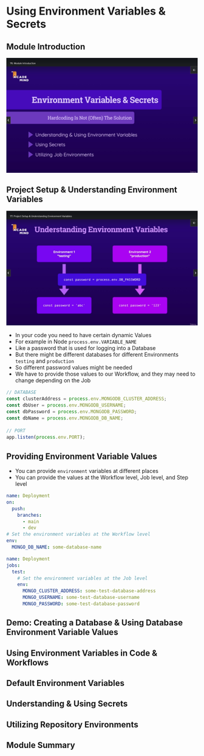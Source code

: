 # Using Environment Variables & Secrets

## Module Introduction

![](images/06-01.png)

## Project Setup & Understanding Environment Variables

![](images/06-02.png)

- In your code you need to have certain dynamic Values
- For example in Node `process.env.VARIABLE_NAME`
- Like a password that is used for logging into a Database
- But there might be different databases for different Environments `testing` and `production`
- So different password values might be needed
- We have to provide those values to our Workflow, and they may need to change depending on the Job

```js
// DATABASE
const clusterAddress = process.env.MONGODB_CLUSTER_ADDRESS;
const dbUser = process.env.MONGODB_USERNAME;
const dbPassword = process.env.MONGODB_PASSWORD;
const dbName = process.env.MONGODB_DB_NAME;

// PORT
app.listen(process.env.PORT);
```

## Providing Environment Variable Values

- You can provide `environment` variables at different places
- You can provide the values at the Workflow level, Job level, and Step level

```yml
name: Deployment
on:
  push:
    branches:
      - main
      - dev
# Set the environment variables at the Workflow level
env:
  MONGO_DB_NAME: some-database-name
```

```yml
name: Deployment
jobs:
  test:
    # Set the environment variables at the Job level
    env:
      MONGO_CLUSTER_ADDRESS: some-test-database-address
      MONGO_USERNAME: some-test-database-username
      MONGO_PASSWORD: some-test-database-password
```

## Demo: Creating a Database & Using Database Environment Variable Values

## Using Environment Variables in Code & Workflows

## Default Environment Variables

## Understanding & Using Secrets

## Utilizing Repository Environments

## Module Summary
